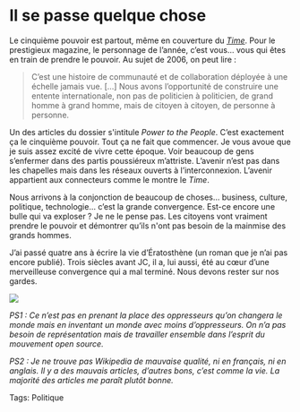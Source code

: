 # Il se passe quelque chose

Le cinquième pouvoir est partout, même en couverture du [*Time*](http://www.time.com/time/covers/0,16641,20061225,00.html). Pour le prestigieux magazine, le personnage de l’année, c’est vous… vous qui êtes en train de prendre le pouvoir. Au sujet de 2006, on peut lire :

> C’est une histoire de communauté et de collaboration déployée à une échelle jamais vue. \[…\] Nous avons l’opportunité de construire une entente internationale, non pas de politicien à politicien, de grand homme à grand homme, mais de citoyen à citoyen, de personne à personne.

Un des articles du dossier s'intitule *Power to the People*. C’est exactement ça le cinquième pouvoir. Tout ça ne fait que commencer. Je vous avoue que je suis assez excité de vivre cette époque. Voir beaucoup de gens s’enfermer dans des partis poussiéreux m’attriste. L’avenir n’est pas dans les chapelles mais dans les réseaux ouverts à l’interconnexion. L’avenir appartient aux connecteurs comme le montre le *Time*.

Nous arrivons à la conjonction de beaucoup de choses… business, culture, politique, technologie… c’est la grande convergence. Est-ce encore une bulle qui va exploser ? Je ne le pense pas. Les citoyens vont vraiment prendre le pouvoir et démontrer qu’ils n'ont pas besoin de la mainmise des grands hommes.

J’ai passé quatre ans à écrire la vie d’Ératosthène (un roman que je n’ai pas encore publié). Trois siècles avant JC, il a, lui aussi, été au cœur d’une merveilleuse convergence qui a mal terminé. Nous devons rester sur nos gardes.

![](https://tcrouzet.com/images_tc/200612time.jpg)

*PS1 : Ce n’est pas en prenant la place des oppresseurs qu’on changera le monde mais en inventant un monde avec moins d’oppresseurs. On n’a pas besoin de représentation mais de travailler ensemble dans l’esprit du mouvement open source.*

*PS2 : Je ne trouve pas Wikipedia de mauvaise qualité, ni en français, ni en anglais. Il y a des mauvais articles, d’autres bons, c’est comme la vie. La majorité des articles me paraît plutôt bonne.*

Tags: Politique